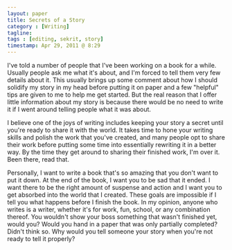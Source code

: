 ```yaml
---
layout: paper
title: Secrets of a Story
category : [Writing]
tagline: 
tags : [editing, sekrit, story]
timestamp: Apr 29, 2011 @ 8:29
---
```

I've told a number of people that I've been working on a book for a while. Usually people ask me what it's about, and I'm forced to tell them very few details about it. This usually brings up some comment about how I should solidify my story in my head before putting it on paper and a few "helpful" tips are given to me to help me get started. But the real reason that I offer little information about my story is because there would be no need to write it if I went around telling people what it was about.

I believe one of the joys of writing includes keeping your story a secret until you're ready to share it with the world. It takes time to hone your writing skills and polish the work that you've created, and many people opt to share their work before putting some time into essentially rewriting it in a better way. By the time they get around to sharing their finished work, I'm over it. Been there, read that.

Personally, I want to write a book that's so amazing that you don't want to put it down. At the end of the book, I want you to be sad that it ended. I want there to be the right amount of suspense and action and I want you to get absorbed into the world that I created. These goals are impossible if I tell you what happens before I finish the book. In my opinion, anyone who writes is a writer, whether it's for work, fun, school, or any combination thereof. You wouldn't show your boss something that wasn't finished yet, would you? Would you hand in a paper that was only partially completed? Didn't think so. Why would you tell someone your story when you're not ready to tell it properly?